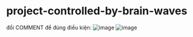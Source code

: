 # project-controlled-by-brain-waves
đổi COMMENT để đúng điều kiện:
![image](https://github.com/phamthanhtung35NB/project-controlled-by-brain-waves/assets/81307877/5f47a443-09e4-405d-baee-b37ed5c916ef)
![image](https://github.com/phamthanhtung35NB/project-controlled-by-brain-waves/assets/81307877/7bf9522b-1b65-476c-99f4-0c8329a2e99f)

